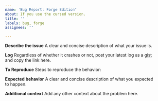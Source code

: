 ```yaml
---
name: 'Bug Report: Forge Edition'
about: If you use the cursed version.
title: ''
labels: bug, forge
assignees: ''

---
```


**Describe the issue**
A clear and concise description of what your issue is.

**Log**
Regardless of whether it crashes or not, post your latest log as a [gist](https://gist.github.com/) and copy the link here.

**To Reproduce**
Steps to reproduce the behavior:

**Expected behavior**
A clear and concise description of what you expected to happen.

**Additional context**
Add any other context about the problem here.
